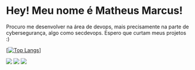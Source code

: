 <h1> Hey! Meu nome é Matheus Marcus!</h1>
<p> Procuro me desenvolver na área de devops, mais precisamente na parte de cybersegurança, algo como secdevops. Espero que curtam meus projetos :) </p>

[[![Top Langs](https://github-readme-stats-git-masterrstaa-rickstaa.vercel.app/api/top-langs/?username=mmarcus506)](https://github.com/mmarcus506/github-readme-stats)]

 
<div> 
  <a href="https://www.instagram.com/mmarcus506/" target="_blank"><img src="https://img.shields.io/badge/-Instagram-%23E4405F?style=for-the-badge&logo=instagram&logoColor=white" target="_blank"></a>
  <a href = "mailto:matheusmarcus506@gmail.com"><img src="https://img.shields.io/badge/-Gmail-%23333?style=for-the-badge&logo=gmail&logoColor=white" target="_blank"></a>
  <a href="https://www.linkedin.com/in/matheus-marcus-55b828198/" target="_blank"><img src="https://img.shields.io/badge/-LinkedIn-%230077B5?style=for-the-badge&logo=linkedin&logoColor=white" target="_blank"></a> 
 

</div>
